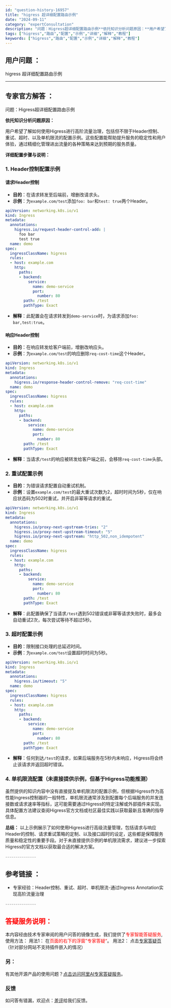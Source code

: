 ```yaml
---
id: "question-history-16957"
title: "higress 超详细配置路由示例"
date: "2024-09-11"
category: "expertConsultation"
description: "问题：Higress超详细配置路由示例**依托知识分析问题原因：**用户希望了解如何使用Higress进行高阶流量治理，包括但不限于Header控制、重试、超时、以及单机限流的配置示例。这些配置能帮助提升服务的稳定性和用户体验，通过精细化管理进出流量的各种策略来达到预期的服务质量。**详细配置步骤与"
tags: ["higress","路由","配置","示例","详细","解释","教程"]
keywords: ["higress","路由","配置","示例","详细","解释","教程"]
---
```


## 用户问题 ： 
 higress 超详细配置路由示例  

---------------
## 专家官方解答 ：

问题：Higress超详细配置路由示例

**依托知识分析问题原因：**

用户希望了解如何使用Higress进行高阶流量治理，包括但不限于Header控制、重试、超时、以及单机限流的配置示例。这些配置能帮助提升服务的稳定性和用户体验，通过精细化管理进出流量的各种策略来达到预期的服务质量。

**详细配置步骤与说明：**

### 1. Header控制配置示例

#### 请求Header控制
- **目的**：在请求转发至后端前，增删改请求头。
- **示例**：为`example.com/test`添加`foo: bar`和`test: true`两个Header。
```yaml
apiVersion: networking.k8s.io/v1
kind: Ingress
metadata:
  annotations:
    higress.io/request-header-control-add: |
      foo bar
      test true
  name: demo
spec:
  ingressClassName: higress
  rules:
  - host: example.com
    http:
      paths:
      - backend:
          service:
            name: demo-service
            port:
              number: 80
        path: /test
        pathType: Exact
```
- **解释**：此配置会在请求转发到`demo-service`时，为请求添加`foo: bar,test:true`。

#### 响应Header控制
- **目的**：在响应转发给客户端前，增删改响应头。
- **示例**：为`example.com/test`的响应删除`req-cost-time`这个Header。
```yaml
apiVersion: networking.k8s.io/v1
kind: Ingress
metadata:
  annotations:
    higress.io/response-header-control-remove: "req-cost-time"
  name: demo
spec:
  ingressClassName: higress
  rules:
  - host: example.com
    http:
      paths:
      - backend:
          service:
            name: demo-service
            port:
              number: 80
        path: /test
        pathType: Exact
```
- **解释**：当请求`/test`的响应被转发给客户端之前，会移除`req-cost-time`头部。

### 2. 重试配置示例

- **目的**：为错误请求配置自动重试机制。
- **示例**：设置`example.com/test`的最大重试次数为2，超时时间为5秒，仅在响应状态码为502时重试，并开启非幂等请求的重试。
```yaml
apiVersion: networking.k8s.io/v1
kind: Ingress
metadata:
  annotations:
    higress.io/proxy-next-upstream-tries: "2"
    higress.io/proxy-next-upstream-timeout: "5"
    higress.io/proxy-next-upstream: "http_502,non_idempotent"
  name: demo
spec:
  ingressClassName: higress
  rules:
  - host: example.com
    http:
      paths:
      - backend:
          service:
            name: demo-service
            port:
              number: 80
        path: /test
        pathType: Exact
```
- **解释**：此配置确保了当请求`/test`遇到502错误或非幂等请求失败时，最多会自动重试2次，每次尝试等待不超过5秒。

### 3. 超时配置示例

- **目的**：限制接口处理的总延迟时间。
- **示例**：为`example.com/test`设置超时时间为5秒。
```yaml
apiVersion: networking.k8s.io/v1
kind: Ingress
metadata:
  annotations:
    higress.io/timeout: "5"
  name: demo
spec:
  ingressClassName: higress
  rules:
  - host: example.com
    http:
      paths:
      - backend:
          service:
            name: demo-service
            port:
              number: 80
        path: /test
        pathType: Exact
```
- **解释**：任何到达`/test`的请求，如果后端服务在5秒内未响应，Higress将会终止该请求并返回超时错误。

### 4. 单机限流配置（未直接提供示例，但基于Higress功能推测）

虽然提供的知识内容中没有直接提及单机限流的配置示例，但根据Higress作为高性能Ingress控制器的一般特性，单机限流通常涉及到配置每个后端服务的并发连接数或请求速率等指标，这可能需要通过Higress的特定注解或外部插件来实现。具体配置方法建议查阅Higress官方文档或社区最佳实践以获取最新且准确的指导信息。

**总结：**
以上示例展示了如何使用Higress进行高级流量管理，包括请求与响应Header的控制、请求重试策略的定制、以及接口超时的设定，这些都是保障服务质量和稳定性的重要手段。对于未直接提供示例的单机限流需求，建议进一步探索Higress的官方文档以获取最合适的解决方案。


<font color="#949494">---------------</font> 


## 参考链接 ：

* 专家经验：Header控制、重试、超时、单机限流-通过Ingress Annotation实现高阶流量治理 


 <font color="#949494">---------------</font> 
 


## <font color="#FF0000">答疑服务说明：</font> 

本内容经由技术专家审阅的用户问答的镜像生成，我们提供了<font color="#FF0000">专家智能答疑服务</font>,使用方法：
用法1： 在<font color="#FF0000">页面的右下的浮窗”专家答疑“</font>。
用法2： 点击[专家答疑页](https://answer.opensource.alibaba.com/docs/intro)（针对部分网站不支持插件嵌入的情况）
### 另：


有其他开源产品的使用问题？[点击访问阿里AI专家答疑服务](https://answer.opensource.alibaba.com/docs/intro)。
### 反馈
如问答有错漏，欢迎点：[差评](https://ai.nacos.io/user/feedbackByEnhancerGradePOJOID?enhancerGradePOJOId=16962)给我们反馈。
